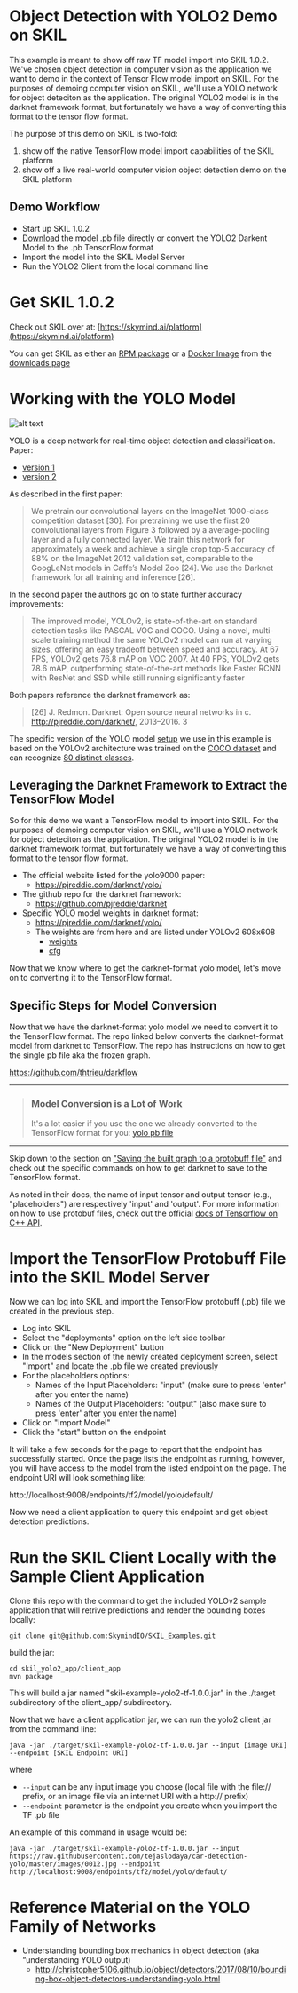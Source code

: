# Object Detection with YOLO2 Demo on SKIL

This example is meant to show off raw TF model import into SKIL 1.0.2. We've chosen object detection in computer vision as the application we want to demo in the context of Tensor Flow model import on SKIL. For the purposes of demoing computer vision on SKIL, we'll use a YOLO network for object deteciton as the application. The original YOLO2 model is in the darknet framework format, but fortunately we have a way of converting this format to the tensor flow format.

The purpose of this demo on SKIL is two-fold:
1. show off the native TensorFlow model import capabilities of the SKIL platform
2. show off a live real-world computer vision object detection demo on the SKIL platform


## Demo Workflow
* Start up SKIL 1.0.2
* [Download](https://github.com/deeplearning4j/dl4j-test-resources/blob/master/src/main/resources/tf_graphs/examples/yolov2_608x608/frozen_model.pb) the model .pb file directly or convert the YOLO2 Darkent Model to the .pb TensorFlow format
* Import the model into the SKIL Model Server
* Run the YOLO2 Client from the local command line

# Get SKIL 1.0.2

Check out SKIL over at: [https://skymind.ai/platform](https://skymind.ai/platform)

You can get SKIL as either an [RPM package](https://docs.skymind.ai/v1.0.2/docs/packages) or a [Docker Image](https://docs.skymind.ai/v1.0.2/docs/docker-image) from the [downloads page](https://docs.skymind.ai/v1.0.2/docs/download)

# Working with the YOLO Model

![alt text](https://pjreddie.com/media/image/model2.png "Image Courtesy of YOLO Website")

YOLO is a deep network for real-time object detection and classification. 
Paper: 
* [version 1](https://arxiv.org/pdf/1506.02640.pdf)
* [version 2](https://arxiv.org/pdf/1612.08242.pdf)

As described in the first paper:

> We pretrain our convolutional layers on the ImageNet
> 1000-class competition dataset [30]. For pretraining we use
> the first 20 convolutional layers from Figure 3 followed by a
> average-pooling layer and a fully connected layer. We train
> this network for approximately a week and achieve a single
> crop top-5 accuracy of 88% on the ImageNet 2012 validation
> set, comparable to the GoogLeNet models in Caffe’s
> Model Zoo [24]. We use the Darknet framework for all
> training and inference [26].

In the second paper the authors go on to state further accuracy improvements:

> The improved model, YOLOv2, is state-of-the-art on
> standard detection tasks like PASCAL VOC and COCO. Using
> a novel, multi-scale training method the same YOLOv2
> model can run at varying sizes, offering an easy tradeoff
> between speed and accuracy. At 67 FPS, YOLOv2 gets
> 76.8 mAP on VOC 2007. At 40 FPS, YOLOv2 gets 78.6
> mAP, outperforming state-of-the-art methods like Faster RCNN
> with ResNet and SSD while still running significantly faster

Both papers reference the darknet framework as:

> [26] J. Redmon. Darknet: Open source neural networks in c.
> http://pjreddie.com/darknet/, 2013–2016. 3

The specific version of the YOLO model [setup](https://github.com/pjreddie/darknet/blob/master/cfg/yolo.cfg) we use in this example is based on the YOLOv2 architecture was trained on the [COCO dataset](http://cocodataset.org/#home) and can recognize [80 distinct classes](https://github.com/pjreddie/darknet/blob/master/data/coco.names).

## Leveraging the Darknet Framework to Extract the TensorFlow Model

So for this demo we want a TensorFlow model to import into SKIL. For the purposes of demoing computer vision on SKIL, we'll use a YOLO network for object deteciton as the application. The original YOLO2 model is in the darknet framework format, but fortunately we have a way of converting this format to the tensor flow format.

* The official website listed for the yolo9000 paper:
   * https://pjreddie.com/darknet/yolo/
* The github repo for the darknet framework:
   * https://github.com/pjreddie/darknet
* Specific YOLO model weights in darknet format:
   * https://pjreddie.com/darknet/yolo/
   * The weights are from here and are listed under YOLOv2 608x608
      * [weights](https://pjreddie.com/media/files/yolo.weights)
      * [cfg](https://github.com/pjreddie/darknet/blob/master/cfg/yolo.cfg)

Now that we know where to get the darknet-format yolo model, let's move on to converting it to the TensorFlow format.

## Specific Steps for Model Conversion

Now that we have the darknet-format yolo model we need to convert it to the TensorFlow format. The repo linked below converts the darknet-format model from darknet to TensorFlow. The repo has instructions on how to get the single pb file aka the frozen graph.

https://github.com/thtrieu/darkflow

---
> ### Model Conversion is a Lot of Work 
> It's a lot easier if you use the one we already converted to the TensorFlow format for you:
> [yolo pb file](https://github.com/deeplearning4j/dl4j-test-resources/blob/master/src/main/resources/tf_graphs/examples/yolov2_608x608/frozen_model.pb)
---

Skip down to the section on ["Saving the built graph to a protobuff file"](https://github.com/thtrieu/darkflow#save-the-built-graph-to-a-protobuf-file-pb) and check out the specific commands on how to get darknet to save to the TensorFlow format.

As noted in their docs, the name of input tensor and output tensor (e.g., "placeholders") are respectively 'input' and 'output'. For more information on how to use protobuf files, check out the official [docs of Tensorflow on C++ API](https://www.tensorflow.org/api_docs/cc/). 



# Import the TensorFlow Protobuff File into the SKIL Model Server

Now we can log into SKIL and import the TensorFlow protobuff (.pb) file we created in the previous step.

* Log into SKIL
* Select the "deployments" option on the left side toolbar
* Click on the "New Deployment" button
* In the models section of the newly created deployment screen, select "Import" and locate the .pb file we created previously
* For the placeholders options:
   * Names of the Input Placeholders: "input" (make sure to press 'enter' after you enter the name)
   * Names of the Output Placeholders: "output" (also make sure to press 'enter' after you enter the name)
* Click on "Import Model" 
* Click the "start" button on the endpoint

It will take a few seconds for the page to report that the endpoint has successfully started. Once the page lists the endpoint as running, however, you will have access to the model from the listed endpoint on the page. The endpoint URI will look something like:

http://localhost:9008/endpoints/tf2/model/yolo/default/

Now we need a client application to query this endpoint and get object detection predictions.

# Run the SKIL Client Locally with the Sample Client Application

Clone this repo with the command to get the included YOLOv2 sample application that will retrive predictions and render the bounding boxes locally:
```
git clone git@github.com:SkymindIO/SKIL_Examples.git
```
build the jar:
```
cd skil_yolo2_app/client_app
mvn package
```
This will build a jar named "skil-example-yolo2-tf-1.0.0.jar" in the ./target subdirectory of the client_app/ subdirectory.

Now that we have a client application jar, we can run the yolo2 client jar from the command line:
```
java -jar ./target/skil-example-yolo2-tf-1.0.0.jar --input [image URI] --endpoint [SKIL Endpoint URI]
```

where 

* `--input` can be any input image you choose (local file with the file:// prefix, or an image file via an internet URI with a http:// prefix)
* `--endpoint` parameter is the endpoint you create when you import the TF .pb file

An example of this command in usage would be:

```
java -jar ./target/skil-example-yolo2-tf-1.0.0.jar --input https://raw.githubusercontent.com/tejaslodaya/car-detection-yolo/master/images/0012.jpg --endpoint http://localhost:9008/endpoints/tf2/model/yolo/default/
```


# Reference Material on the YOLO Family of Networks

* Understanding bounding box mechanics in object detection (aka “understanding YOLO output)
   * http://christopher5106.github.io/object/detectors/2017/08/10/bounding-box-object-detectors-understanding-yolo.html


